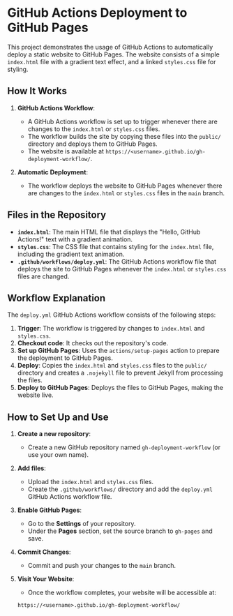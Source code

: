 # GitHub Actions Deployment to GitHub Pages

This project demonstrates the usage of GitHub Actions to automatically deploy a static website to GitHub Pages. The website consists of a simple `index.html` file with a gradient text effect, and a linked `styles.css` file for styling.

## How It Works

1. **GitHub Actions Workflow**:
   - A GitHub Actions workflow is set up to trigger whenever there are changes to the `index.html` or `styles.css` files.
   - The workflow builds the site by copying these files into the `public/` directory and deploys them to GitHub Pages.
   - The website is available at `https://<username>.github.io/gh-deployment-workflow/`.

2. **Automatic Deployment**:
   - The workflow deploys the website to GitHub Pages whenever there are changes to the `index.html` or `styles.css` files in the `main` branch.

## Files in the Repository

- **`index.html`**: The main HTML file that displays the "Hello, GitHub Actions!" text with a gradient animation.
- **`styles.css`**: The CSS file that contains styling for the `index.html` file, including the gradient text animation.
- **`.github/workflows/deploy.yml`**: The GitHub Actions workflow file that deploys the site to GitHub Pages whenever the `index.html` or `styles.css` files are changed.

## Workflow Explanation

The `deploy.yml` GitHub Actions workflow consists of the following steps:

1. **Trigger**: The workflow is triggered by changes to `index.html` and `styles.css`.
2. **Checkout code**: It checks out the repository's code.
3. **Set up GitHub Pages**: Uses the `actions/setup-pages` action to prepare the deployment to GitHub Pages.
4. **Deploy**: Copies the `index.html` and `styles.css` files to the `public/` directory and creates a `.nojekyll` file to prevent Jekyll from processing the files.
5. **Deploy to GitHub Pages**: Deploys the files to GitHub Pages, making the website live.

## How to Set Up and Use

1. **Create a new repository**:
   - Create a new GitHub repository named `gh-deployment-workflow` (or use your own name).

2. **Add files**:
   - Upload the `index.html` and `styles.css` files.
   - Create the `.github/workflows/` directory and add the `deploy.yml` GitHub Actions workflow file.

3. **Enable GitHub Pages**:
   - Go to the **Settings** of your repository.
   - Under the **Pages** section, set the source branch to `gh-pages` and save.

4. **Commit Changes**:
   - Commit and push your changes to the `main` branch.

5. **Visit Your Website**:
   - Once the workflow completes, your website will be accessible at:
   ```text
   https://<username>.github.io/gh-deployment-workflow/
   ```
